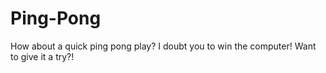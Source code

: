 # Ping-Pong
How about a quick ping pong play? I doubt you to win the computer! Want to give it a try?!
